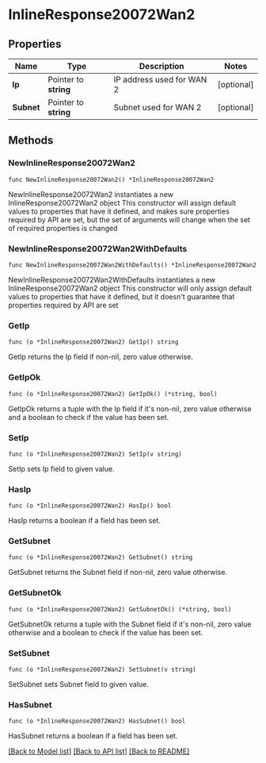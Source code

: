 # InlineResponse20072Wan2

## Properties

Name | Type | Description | Notes
------------ | ------------- | ------------- | -------------
**Ip** | Pointer to **string** | IP address used for WAN 2 | [optional] 
**Subnet** | Pointer to **string** | Subnet used for WAN 2 | [optional] 

## Methods

### NewInlineResponse20072Wan2

`func NewInlineResponse20072Wan2() *InlineResponse20072Wan2`

NewInlineResponse20072Wan2 instantiates a new InlineResponse20072Wan2 object
This constructor will assign default values to properties that have it defined,
and makes sure properties required by API are set, but the set of arguments
will change when the set of required properties is changed

### NewInlineResponse20072Wan2WithDefaults

`func NewInlineResponse20072Wan2WithDefaults() *InlineResponse20072Wan2`

NewInlineResponse20072Wan2WithDefaults instantiates a new InlineResponse20072Wan2 object
This constructor will only assign default values to properties that have it defined,
but it doesn't guarantee that properties required by API are set

### GetIp

`func (o *InlineResponse20072Wan2) GetIp() string`

GetIp returns the Ip field if non-nil, zero value otherwise.

### GetIpOk

`func (o *InlineResponse20072Wan2) GetIpOk() (*string, bool)`

GetIpOk returns a tuple with the Ip field if it's non-nil, zero value otherwise
and a boolean to check if the value has been set.

### SetIp

`func (o *InlineResponse20072Wan2) SetIp(v string)`

SetIp sets Ip field to given value.

### HasIp

`func (o *InlineResponse20072Wan2) HasIp() bool`

HasIp returns a boolean if a field has been set.

### GetSubnet

`func (o *InlineResponse20072Wan2) GetSubnet() string`

GetSubnet returns the Subnet field if non-nil, zero value otherwise.

### GetSubnetOk

`func (o *InlineResponse20072Wan2) GetSubnetOk() (*string, bool)`

GetSubnetOk returns a tuple with the Subnet field if it's non-nil, zero value otherwise
and a boolean to check if the value has been set.

### SetSubnet

`func (o *InlineResponse20072Wan2) SetSubnet(v string)`

SetSubnet sets Subnet field to given value.

### HasSubnet

`func (o *InlineResponse20072Wan2) HasSubnet() bool`

HasSubnet returns a boolean if a field has been set.


[[Back to Model list]](../README.md#documentation-for-models) [[Back to API list]](../README.md#documentation-for-api-endpoints) [[Back to README]](../README.md)



